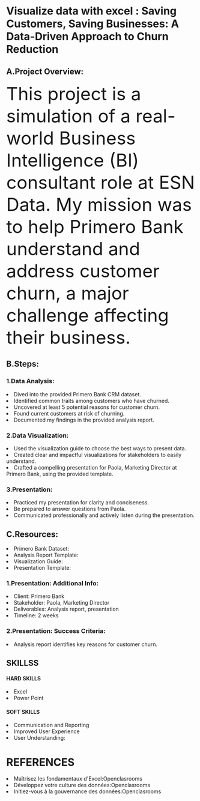 # Visualize data with excel : Saving Customers, Saving Businesses: A Data-Driven Approach to Churn Reduction


  ## A.Project Overview:

 <FONT size="26pt">  This project is a simulation of a real-world Business Intelligence (BI) consultant role at ESN Data. My mission was to help Primero Bank understand and address customer churn, a major challenge affecting their business.</FONT> 

  ## B.Steps:

### 1.Data Analysis:

<li>Dived into the provided Primero Bank CRM dataset.
<li>Identified common traits among customers who have churned.
<li>Uncovered at least 5 potential reasons for customer churn.
<li>Found current customers at risk of churning.
<li>Documented my  findings in the provided analysis report.


### 2.Data Visualization:

<li>Used the visualization guide to choose the best ways to present  data.
<li>Created clear and impactful visualizations for stakeholders to easily understand.
<li>Crafted a compelling presentation for Paola, Marketing Director at Primero Bank, using the provided template.


### 3.Presentation:

<li>Practiced my  presentation for clarity and conciseness.
<li>Be prepared to answer questions from Paola.
<li>Communicated professionally and actively listen during the presentation.



  ## C.Resources:

<li>Primero Bank Dataset:
<li>Analysis Report Template: 
<li>Visualization Guide: 
<li>Presentation Template: 

### 1.Presentation: Additional Info:

<li>Client: Primero Bank
<li>Stakeholder: Paola, Marketing Director
<li>Deliverables: Analysis report, presentation
<li>Timeline: 2 weeks


### 2.Presentation: Success Criteria:

<li>Analysis report identifies key reasons for customer churn.


  ## SKILLSS

  #### HARD SKILLS
  <li>Excel
  <li>Power Point

  #### SOFT SKILLS
 <li>Communication and Reporting
 <li>Improved User Experience
 <li>User Understanding: 

   
   # REFERENCES
<li>Maîtrisez les fondamentaux d'Excel:Openclasrooms
<li>Développez votre culture des données:Openclasrooms
<li>Initiez-vous à la gouvernance des données:Openclasrooms

  
    
